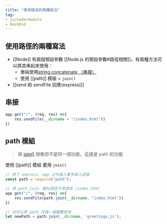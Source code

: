 ```yaml
---
title: "使用路徑的兩種寫法"
tag: 
- js/node/module
- backEnd
---
```


## 使用路徑的兩種寫法
- [[Node]] 有兩個預設參數 [[Node.js 的預設參數#路徑相關]]，有兩種方法可以將其串起來使用：
	- 單純使用[string concatenate （串接）](string%20concatenate%20（串接）.md)
	- 使用 [[path]] 模組 + `join()`
- [[send 和 sendFile 回應(express)]]

## 串接
```js
app.get("/", (req, res) =>{
	res.sendFile(__dirname + "/index.html"))
})
```
## path 模組
>與 [join()](join().md) 很像但不是同一個功能，這邊是 path 的功能

使用 [[path]] 模組 要用 `join()`
```js
// 除了 express, app 之外匯入要多匯入這個
const path = require("path");

// 用 path.join，網址路徑不用寫成 /index.html
app.get("/", (req, res) =>{
	res.sendFile(path.join(__dirname, "index.html"))
})
```

```js
// 也可以把 path 存進一個變數使用
let newPath = path.join(__dirname, 'greetings.js');
```
